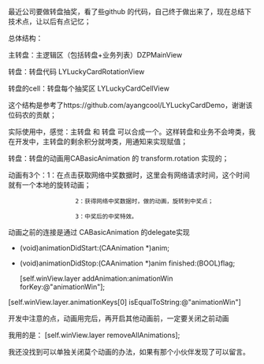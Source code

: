 最近公司要做转盘抽奖，看了些github 的代码，自己终于做出来了，现在总结下技术点，让以后有点记忆；

总体结构：

主转盘：主逻辑区（包括转盘+业务列表）DZPMainView

转盘：转盘代码     LYLuckyCardRotationView

转盘的cell：转盘每个抽奖区   LYLuckyCardCellView

这个结构是参考了https://github.com/ayangcool/LYLuckyCardDemo，谢谢该位码农的贡献；

实际使用中，感觉：主转盘 和 转盘 可以合成一个。这样转盘和业务不会垮类，我在开发中，主转盘的剩余积分就垮类，用通知来实现赋值；

转盘：转盘的动画用CABasicAnimation 的 transform.rotation 实现的；

动画有3个：1：在点击获取网络中奖数据时，这里会有网络请求时间，这个时间就有一个本地的旋转动画；

                       2：获得网络中奖数据时，做的动画，旋转到中奖点；

                       3：中奖后的中奖特效。

动画之前的连接是通过 CABasicAnimation 的delegate实现

- (void)animationDidStart:(CAAnimation *)anim;

- (void)animationDidStop:(CAAnimation *)anim finished:(BOOL)flag;

  [self.winView.layer addAnimation:animationWin forKey:@"animationWin"];

[self.winView.layer.animationKeys[0] isEqualToString:@"animationWin"]

开发中注意的点，动画用完后，再开启其他动画前，一定要关闭之前动画

我用的是： [self.winView.layer removeAllAnimations];

我还没找到可以单独关闭莫个动画的办法，如果有那个小伙伴发现了可以留言。


